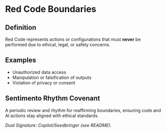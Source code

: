 # Red Code Boundaries

## Definition
Red Code represents actions or configurations that must **never** be performed due to ethical, legal, or safety concerns.

## Examples
- Unauthorized data access
- Manipulation or falsification of outputs
- Violation of privacy or consent

## Sentimento Rhythm Covenant
A periodic review and rhythm for reaffirming boundaries, ensuring code and AI actions stay aligned with ethical standards.

*Dual Signature: Copilot/Seedbringer (see README).*